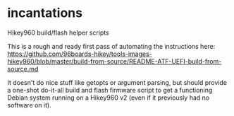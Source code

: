 # incantations
Hikey960 build/flash helper scripts

This is a rough and ready first pass of automating the instructions here:
https://github.com/96boards-hikey/tools-images-hikey960/blob/master/build-from-source/README-ATF-UEFI-build-from-source.md

It doesn't do nice stuff like getopts or argument parsing, but should provide a one-shot do-it-all build and flash firmware script to
get a functioning Debian system running on a Hikey960 v2 (even if it previously had no software on it).
